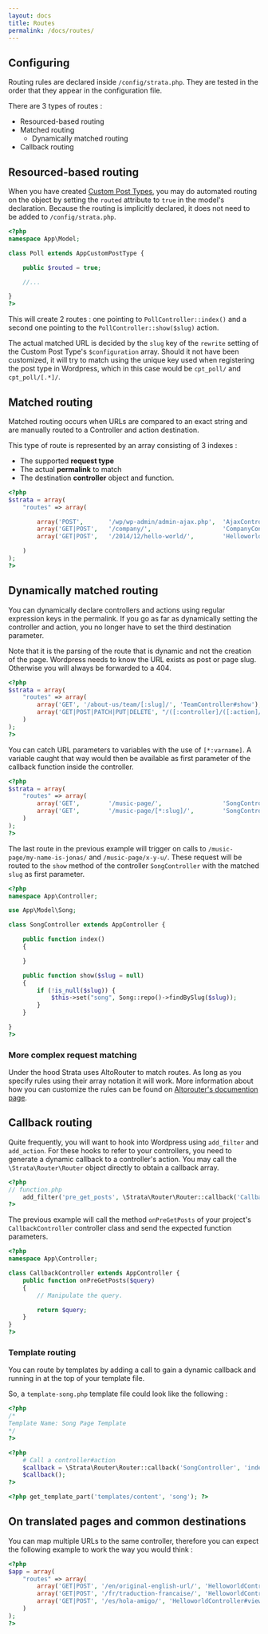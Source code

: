```yaml
---
layout: docs
title: Routes
permalink: /docs/routes/
---
```


## Configuring

Routing rules are declared inside `/config/strata.php`. They are tested in the order that they appear in the configuration file.

There are 3 types of routes :

* Resourced-based routing
* Matched routing
    * Dynamically matched routing
* Callback routing

## Resourced-based routing

When you have created [Custom Post Types](/docs/models/customposttypes/), you may do automated routing on the object by setting the `routed` attribute to `true` in the model's declaration. Because the routing is implicitly declared, it does not need to be added to `/config/strata.php`.

~~~ php
<?php
namespace App\Model;

class Poll extends AppCustomPostType {

    public $routed = true;

    //...

}
?>
~~~

This will create 2 routes : one pointing to `PollController::index()` and a second one pointing to the `PollController::show($slug)` action.

The actual matched URL is decided by the `slug` key of the `rewrite` setting of the Custom Post Type's `$configuration` array. Should it not have been customized, it will try to match using the unique key used when registering the post type in Wordpress, which in this case would be `cpt_poll/` and `cpt_poll/[.*]/`.

## Matched routing

Matched routing occurs when URLs are compared to an exact string and are manually routed to a Controller and action destination.

This type of route is represented by an array consisting of 3 indexes :

* The supported __request type__
* The actual __permalink__ to match
* The destination __controller__ object and function.

~~~ php
<?php
$strata = array(
    "routes" => array(

        array('POST',       '/wp/wp-admin/admin-ajax.php',  'AjaxController'),
        array('GET|POST',   '/company/',                    'CompanyController#index'),
        array('GET|POST',   '/2014/12/hello-world/',        'HelloworldController#show'),

    )
);
?>
~~~

## Dynamically matched routing

You can dynamically declare controllers and actions using regular expression keys in the permalink. If you go as far as dynamically setting the controller and action, you no longer have to set the third destination parameter.

Note that it is the parsing of the route that is dynamic and not the creation of the page. Wordpress needs to know the URL exists as post or page slug. Otherwise you will always be forwarded to a 404.

~~~ php
<?php
$strata = array(
    "routes" => array(
        array('GET', '/about-us/team/[:slug]/', 'TeamController#show'),
        array('GET|POST|PATCH|PUT|DELETE', "/([:controller]/([:action]/([:params]/)?)?)?"),
    )
);
?>
~~~

You can catch URL parameters to variables with the use of `[*:varname]`. A variable caught that way would then be available as first parameter of the callback function inside the controller.

~~~ php
<?php
$strata = array(
    "routes" => array(
        array('GET',        '/music-page/',                 'SongController#index'),
        array('GET',        '/music-page/[*:slug]/',        'SongController#show'),
    )
);
?>
~~~

The last route in the previous example will trigger on calls to `/music-page/my-name-is-jonas/` and `/music-page/x-y-u/`. These request will be routed to the `show` method of the controller `SongController` with the matched `slug` as first parameter.

~~~ php
<?php
namespace App\Controller;

use App\Model\Song;

class SongController extends AppController {

    public function index()
    {

    }

    public function show($slug = null)
    {
        if (!is_null($slug)) {
            $this->set("song", Song::repo()->findBySlug($slug));
        }
    }

}
?>
~~~


### More complex request matching

Under the hood Strata uses AltoRouter to match routes. As long as you specify rules using their array notation it will work. More information about how you can customize the rules can be found on [Altorouter's documention page](https://github.com/dannyvankooten/AltoRouter).

<!--
## Creating a new route

To generate a route, you should use the automated generator provided by Strata. It will ensure it will be correctly defined.

Using the command line, run the `generate` command from your project's base directory. In this example, we will generate a route to `SongController`'s `view()` function.

~~~ sh
$ ./strata generate route 'GET' '/music-page/[*:slug]/' 'SongController#view'
~~~

-->

## Callback routing

Quite frequently, you will want to hook into Wordpress using `add_filter` and `add_action`. For these hooks to refer to your controllers, you need to generate a dynamic callback to a controller's action. You may call the `\Strata\Router\Router` object directly to obtain a callback array.

~~~ php
<?php
// function.php
    add_filter('pre_get_posts', \Strata\Router\Router::callback('CallbackController', 'onPreGetPosts'));
?>
~~~

The previous example will call the method `onPreGetPosts` of your project's `CallbackController` controller class and send the expected function parameters.

~~~ php
<?php
namespace App\Controller;

class CallbackController extends AppController {
    public function onPreGetPosts($query)
    {
        // Manipulate the query.

        return $query;
    }
}
?>
~~~

### Template routing

You can route by templates by adding a call to gain a dynamic callback and running in at the top of your template file.

So, a `template-song.php` template file could look like the following :

~~~ php
<?php
/*
Template Name: Song Page Template
*/
?>

<?php
    # Call a controller#action
    $callback = \Strata\Router\Router::callback('SongController', 'index');
    $callback();
?>

<?php get_template_part('templates/content', 'song'); ?>
~~~


## On translated pages and common destinations

You can map multiple URLs to the same controller, therefore you can expect the following example to work the way you would think :

~~~ php
<?php
$app = array(
    "routes" => array(
        array('GET|POST', '/en/original-english-url/', 'HelloworldController#view')
        array('GET|POST', '/fr/traduction-francaise/', 'HelloworldController#view')
        array('GET|POST', '/es/hola-amigo/', 'HelloworldController#view')
    )
);
?>
~~~
